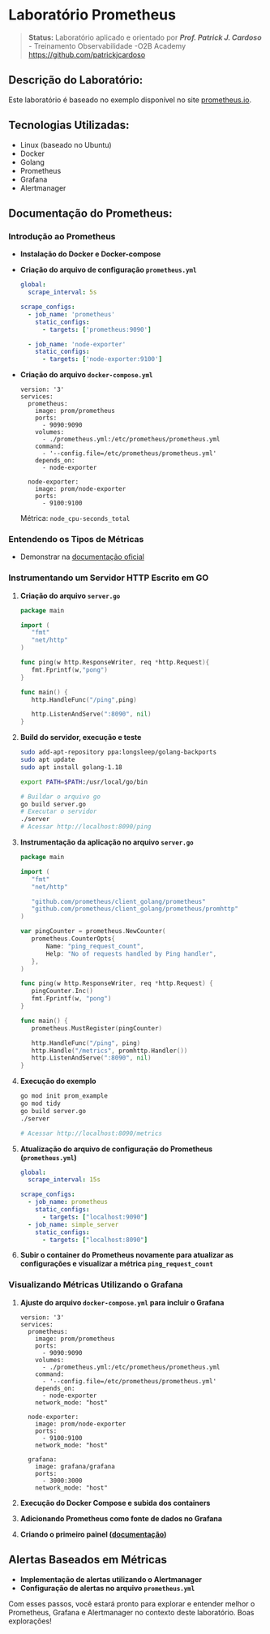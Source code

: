 # Laboratório Prometheus

> **Status:** Laboratório aplicado e orientado por ***Prof. Patrick J. Cardoso*** - Treinamento Observabilidade -O2B Academy
> https://github.com/patrickjcardoso

## Descrição do Laboratório:

Este laboratório é baseado no exemplo disponível no site [prometheus.io](https://prometheus.io/docs/introduction/overview/).

## Tecnologias Utilizadas:

* Linux (baseado no Ubuntu)
* Docker
* Golang
* Prometheus
* Grafana
* Alertmanager

## Documentação do Prometheus:

### Introdução ao Prometheus
- **Instalação do Docker e Docker-compose**
- **Criação do arquivo de configuração `prometheus.yml`**

    ```yaml
    global:
      scrape_interval: 5s

    scrape_configs:
      - job_name: 'prometheus'
        static_configs:
          - targets: ['prometheus:9090']

      - job_name: 'node-exporter'
        static_configs:
          - targets: ['node-exporter:9100']
    ```

- **Criação do arquivo `docker-compose.yml`**

    ```docker
    version: '3'
    services:
      prometheus:
        image: prom/prometheus
        ports:
          - 9090:9090
        volumes:
          - ./prometheus.yml:/etc/prometheus/prometheus.yml
        command:
          - '--config.file=/etc/prometheus/prometheus.yml'
        depends_on:
          - node-exporter

      node-exporter:
        image: prom/node-exporter
        ports:
          - 9100:9100
    ```

    Métrica: `node_cpu-seconds_total`

### Entendendo os Tipos de Métricas
- Demonstrar na [documentação oficial](https://prometheus.io/docs/concepts/metric_types/)

### Instrumentando um Servidor HTTP Escrito em GO
1. **Criação do arquivo `server.go`**

    ```go
    package main

    import (
       "fmt"
       "net/http"
    )

    func ping(w http.ResponseWriter, req *http.Request){
       fmt.Fprintf(w,"pong")
    }

    func main() {
       http.HandleFunc("/ping",ping)

       http.ListenAndServe(":8090", nil)
    }
    ```

2. **Build do servidor, execução e teste**

    ```bash
    sudo add-apt-repository ppa:longsleep/golang-backports
    sudo apt update
    sudo apt install golang-1.18

    export PATH=$PATH:/usr/local/go/bin

    # Buildar o arquivo go
    go build server.go
    # Executar o servidor
    ./server
    # Acessar http://localhost:8090/ping
    ```

3. **Instrumentação da aplicação no arquivo `server.go`**

    ```go
    package main

    import (
       "fmt"
       "net/http"

       "github.com/prometheus/client_golang/prometheus"
       "github.com/prometheus/client_golang/prometheus/promhttp"
    )

    var pingCounter = prometheus.NewCounter(
       prometheus.CounterOpts{
           Name: "ping_request_count",
           Help: "No of requests handled by Ping handler",
       },
    )

    func ping(w http.ResponseWriter, req *http.Request) {
       pingCounter.Inc()
       fmt.Fprintf(w, "pong")
    }

    func main() {
       prometheus.MustRegister(pingCounter)

       http.HandleFunc("/ping", ping)
       http.Handle("/metrics", promhttp.Handler())
       http.ListenAndServe(":8090", nil)
    }
    ```

4. **Execução do exemplo**

    ```bash
    go mod init prom_example
    go mod tidy
    go build server.go
    ./server

    # Acessar http://localhost:8090/metrics
    ```

5. **Atualização do arquivo de configuração do Prometheus (`prometheus.yml`)**

    ```yaml
    global:
      scrape_interval: 15s

    scrape_configs:
      - job_name: prometheus
        static_configs:
          - targets: ["localhost:9090"]
      - job_name: simple_server
        static_configs:
          - targets: ["localhost:8090"]
    ```

6. **Subir o container do Prometheus novamente para atualizar as configurações e visualizar a métrica `ping_request_count`**

### Visualizando Métricas Utilizando o Grafana
1. **Ajuste do arquivo `docker-compose.yml` para incluir o Grafana**

    ```docker
    version: '3'
    services:
      prometheus:
        image: prom/prometheus
        ports:
          - 9090:9090
        volumes:
          - ./prometheus.yml:/etc/prometheus/prometheus.yml
        command:
          - '--config.file=/etc/prometheus/prometheus.yml'
        depends_on:
          - node-exporter
        network_mode: "host"

      node-exporter:
        image: prom/node-exporter
        ports:
          - 9100:9100
        network_mode: "host"

      grafana:
        image: grafana/grafana
        ports:
          - 3000:3000
        network_mode: "host"
    ```

2. **Execução do Docker Compose e subida dos containers**
3. **Adicionando Prometheus como fonte de dados no Grafana**
4. **Criando o primeiro painel ([documentação](https://grafana.com/docs/grafana/getting-started/getting-started-prometheus/))**

## Alertas Baseados em Métricas
- **Implementação de alertas utilizando o Alertmanager**
- **Configuração de alertas no arquivo `prometheus.yml`**

Com esses passos, você estará pronto para explorar e entender melhor o Prometheus, Grafana e Alertmanager no contexto deste laboratório. Boas explorações!
